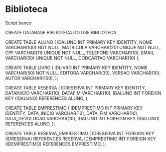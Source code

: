 # Biblioteca
Script banco

CREATE DATABASE BIBLIOTECA
GO
USE BIBLIOTECA

CREATE TABLE ALUNO (
	IDALUNO INT PRIMARY KEY IDENTITY,
	NOME VARCHAR(100) NOT NULL,
	MATRICULA VARCHAR(20) UNIQUE NOT NULL,
	CPF VARCHAR(11) UNIQUE NOT NULL,
	TELEFONE VARCHAR(10),
	EMAIL VARCHAR(50) UNIQUE NOT NULL,
	CODCARTAO VARCHAR(10)
);
										
CREATE TABLE LIVRO (
	IDLIVRO INT PRIMARY KEY IDENTITY,
	NOME VARCHAR(50) NOT NULL,
	EDITORA VARCHAR(30),
	VERSAO VARCHAR(10),
	AUTOR VARCHAR(100),
);

CREATE TABLE RESERVA (
	IDRESERVA INT PRIMARY KEY IDENTITY,
	DATAINICIO VARCHAR(10),
	DATAFIM VARCHAR(10),
	IDALUNO INT FOREIGN KEY (IDALUNO) REFERENCES ALUNO,
);

CREATE TABLE EMPRESTIMO (
	IDEMPRESTIMO INT PRIMARY KEY IDENTITY,
	DATA_INICIO VARCHAR(10),
	DATA_FIM VARCHAR(10),
	DATA_DEVOLUCAO VARCHAR(10),
	IDALUNO INT FOREIGN KEY (IDALUNO) REFERENCES ALUNO,
);

CREATE TABLE RESERVA_EMPRESTIMO (
	IDRESERVA INT FOREIGN KEY (IDRESERVA) REFERENCES RESERVA,
	IDEMPRESTIMO INT FOREIGN KEY (IDEMPRESTIMO) REFERENCES EMPRESTIMO,
);
